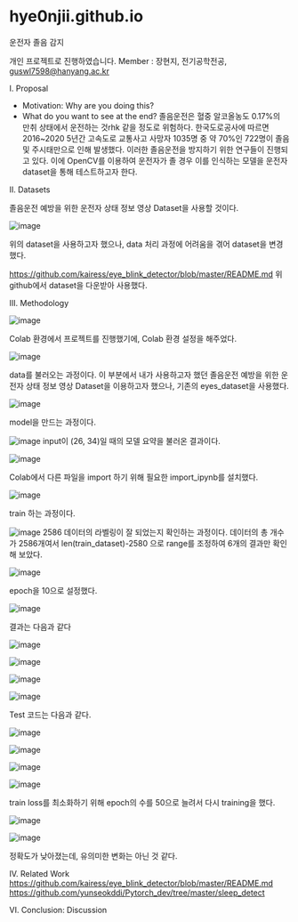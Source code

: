 # hye0njii.github.io

운전자 졸음 감지

개인 프로젝트로 진행하였습니다.
Member : 장현지, 전기공학전공, guswl7598@hanyang.ac.kr

I. Proposal
- Motivation: Why are you doing this?
- What do you want to see at the end?
졸음운전은 혈중 알코올농도 0.17%의 만취 상태에서 운전하는 것rhk 같을 정도로 위험하다. 한국도로공사에 따르면 2016~2020 5년간 고속도로 교통사고 사망자 1035명 중 약 70%인 722명이 졸음 및 주시태만으로 인해 발생했다. 이러한 졸음운전을 방지하기 위한 연구들이 진행되고 있다. 이에 OpenCV를 이용하여 운전자가 졸 경우 이를 인식하는 모델을 운전자 dataset을 통해 테스트하고자 한다. 


II. Datasets

졸음운전 예방을 위한 운전자 상태 정보 영상 Dataset을 사용할 것이다.

![image](https://user-images.githubusercontent.com/105009129/171202884-d8a9065d-0cd2-4d46-b488-474f619c4ed7.png)

위의 dataset을 사용하고자 했으나, data 처리 과정에 어려움을 겪어 dataset을 변경했다.

https://github.com/kairess/eye_blink_detector/blob/master/README.md
위 github에서 dataset을 다운받아 사용했다.

III. Methodology 


![image](https://user-images.githubusercontent.com/105009129/174095824-6bcfb14a-035f-4bfa-b1b1-02998757dbbb.png)

Colab 환경에서 프로젝트를 진행했기에, Colab 환경 설정을 해주었다.

![image](https://user-images.githubusercontent.com/105009129/174096038-62320699-dd36-4741-a952-45a88f7bf3b9.png)

data를 불러오는 과정이다.
이 부분에서 내가 사용하고자 했던 졸음운전 예방을 위한 운전자 상태 정보 영상 Dataset을 이용하고자 했으나, 기존의 eyes_dataset을 사용했다.

![image](https://user-images.githubusercontent.com/105009129/174096461-ae01abd7-6f2b-4026-9710-805a06c21ede.png)

model을 만드는 과정이다. 

![image](https://user-images.githubusercontent.com/105009129/174096848-89d9dc3e-c3a7-4a26-b894-966469184df6.png)
input이 (26, 34)일 때의 모델 요약을 불러온 결과이다.


![image](https://user-images.githubusercontent.com/105009129/174097098-aabd78b5-6b8b-4377-a378-9f3c29bbdaad.png)

Colab에서 다른 파일을 import 하기 위해 필요한 import_ipynb를 설치했다.


![image](https://user-images.githubusercontent.com/105009129/174097473-102819ea-00d8-4f8e-8f7f-a0a732449bec.png)

train 하는 과정이다.

![image](https://user-images.githubusercontent.com/105009129/174097520-d7ecc19e-873e-464f-a153-473fae308a03.png)
2586
데이터의 라벨링이 잘 되었는지 확인하는 과정이다. 데이터의 총 개수가 2586개여서 len(train_dataset)-2580 으로 range를 조정하여 6개의 결과만 확인해 보았다.


![image](https://user-images.githubusercontent.com/105009129/174097881-5a9fea31-3ade-4a5c-8257-902a299451a9.png)


epoch을 10으로 설정했다.

![image](https://user-images.githubusercontent.com/105009129/174097996-c5475da7-c657-45f8-b4cc-35bba4b432ef.png)


결과는 다음과 같다


![image](https://user-images.githubusercontent.com/105009129/174098127-6ba2f870-9c5d-4445-aa58-41feea4964d1.png)


![image](https://user-images.githubusercontent.com/105009129/174098191-a0dbf11b-4932-4b4a-8a32-fc52d319cb6e.png)



![image](https://user-images.githubusercontent.com/105009129/174098231-b4ca783c-079e-49d4-aaea-dfafdac604cf.png)


![image](https://user-images.githubusercontent.com/105009129/174098302-fe2b97a2-5022-4cba-96e6-5c4485660287.png)


Test 코드는 다음과 같다.

![image](https://user-images.githubusercontent.com/105009129/174098675-02f7ccc2-74ab-4f3d-8662-b07da15ac7c3.png)


![image](https://user-images.githubusercontent.com/105009129/174098876-df83fa37-2512-459a-b5c2-5f11417c5475.png)

![image](https://user-images.githubusercontent.com/105009129/174098921-eadde198-708f-4e05-a9cc-d1453615fdcb.png)

![image](https://user-images.githubusercontent.com/105009129/174098974-18161b58-cfdd-408e-985e-a592453b51e9.png)


train loss를 최소화하기 위해 epoch의 수를 50으로 늘려서 다시 training을 했다.

![image](https://user-images.githubusercontent.com/105009129/174103298-1798a3d6-3b19-4085-9577-e300ade1fe44.png)


![image](https://user-images.githubusercontent.com/105009129/174103356-e17e4984-8ade-4507-80d9-86feabccef2c.png)


정확도가 낮아졌는데, 유의미한 변화는 아닌 것 같다.

IV. Related Work 
https://github.com/kairess/eye_blink_detector/blob/master/README.md
https://github.com/yunseokddi/Pytorch_dev/tree/master/sleep_detect

VI. Conclusion: Discussion
